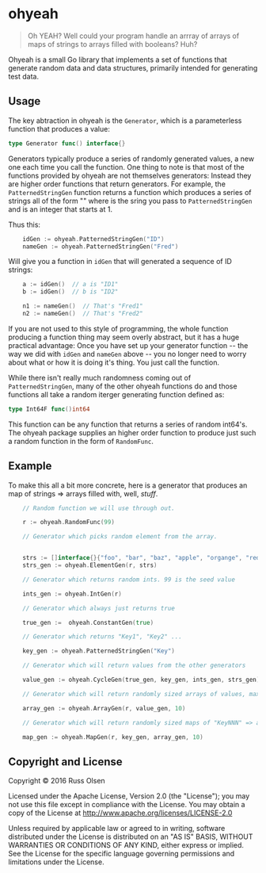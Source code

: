 # ohyeah

> Oh YEAH? Well could your program handle an arrray of arrays of
> maps of strings to arrays filled with booleans? Huh?

Ohyeah is a small Go library that implements a set of functions that generate random data
and data structures, primarily intended for generating test data.

## Usage

The key abtraction in ohyeah is the `Generator`, which is a parameterless function
that produces a value:

```go
type Generator func() interface{}
```

Generators typically produce a series of randomly generated values, a new
one each time you call the function. One thing to note is that most
of the functions provided by ohyeah are not themselves generators: Instead
they are higher order functions that return generators. 
For example, the `PatternedStringGen` function returns a function
which produces a series of strings all of the form "<PAT><N>" where
<PAT> is the sring you pass to `PatternedStringGen` and <N> is an integer
that starts at 1.

Thus this:

```go
	idGen := ohyeah.PatternedStringGen("ID")
	nameGen := ohyeah.PatternedStringGen("Fred")
```

Will give you a function in `idGen` that will generated a sequence of ID strings:

```go
	a := idGen()  // a is "ID1"
	b := idGen()  // b is "ID2"

	n1 := nameGen()  // That's "Fred1"
	n2 := nameGen()  // That's "Fred2"
```

If you are not used to this style of programming, the whole function producing
a function thing may seem overly abstract, but it has a huge practical advantage:
Once you have set up your generator function -- the way we did with `idGen` and
`nameGen` above -- you no longer need to worry about what or how it is doing
it's thing. You just call the function.
 
While there isn't really much randomness coming out of `PatternedStringGen`,
many of the other ohyeah functions do and those functions all take a
random iterger generating function defined as:

```go
type Int64F func()int64
```

This function can be any function that returns a series of random int64's.
The ohyeah package supplies an higher order function to produce just
such a random function in the form of `RandomFunc`.

## Example

To make this all a bit more concrete, here is a generator that produces an 
map of strings => arrays filled with, well, _stuff_.


```go
	// Random function we will use through out.

	r := ohyeah.RandomFunc(99)

	// Generator which picks random element from the array.


	strs := []interface{}{"foo", "bar", "baz", "apple", "organge", "red", "x"}
	strs_gen := ohyeah.ElementGen(r, strs)

	// Generator which returns random ints. 99 is the seed value

	ints_gen := ohyeah.IntGen(r)

	// Generator which always just returns true

	true_gen :=  ohyeah.ConstantGen(true)

	// Generator which returns "Key1", "Key2" ...

	key_gen := ohyeah.PatternedStringGen("Key")

	// Generator which will return values from the other generators

	value_gen := ohyeah.CycleGen(true_gen, key_gen, ints_gen, strs_gen)

	// Generator which will return randomly sized arrays of values, max len = 10

	array_gen := ohyeah.ArrayGen(r, value_gen, 10)

	// Generator which will return randomly sized maps of "KeyNNN" => array

	map_gen := ohyeah.MapGen(r, key_gen, array_gen, 10)
```

## Copyright and License
Copyright © 2016 Russ Olsen

Licensed under the Apache License, Version 2.0 (the "License"); you may not use this file except in compliance with the License. You may obtain a copy of the License at
http://www.apache.org/licenses/LICENSE-2.0

Unless required by applicable law or agreed to in writing, software distributed under the License is distributed on an "AS IS" BASIS, WITHOUT WARRANTIES OR CONDITIONS OF ANY KIND, either express or implied. See the License for the specific language governing permissions and limitations under the License.
